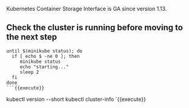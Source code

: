 Kubernetes Container Storage Interface is GA since version 1.13.

## Check the cluster is running before moving to the next step
```
until $(minikube status); do
  if [ echo $ -ne 0 ]; then
     minikube status
     echo "starting..."
     sleep 2
  fi
done
```{{execute}}

```
kubectl version --short
kubectl cluster-info
`{{execute}}